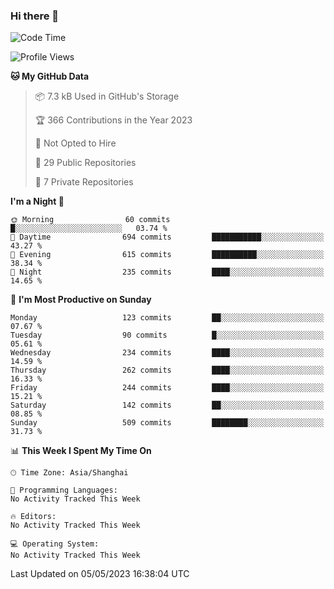 ### Hi there 👋

<!--
**robinWongM/robinWongM** is a ✨ _special_ ✨ repository because its `README.md` (this file) appears on your GitHub profile.

Here are some ideas to get you started:

- 🔭 I’m currently working on ...
- 🌱 I’m currently learning ...
- 👯 I’m looking to collaborate on ...
- 🤔 I’m looking for help with ...
- 💬 Ask me about ...
- 📫 How to reach me: ...
- 😄 Pronouns: ...
- ⚡ Fun fact: ...
-->

<!--START_SECTION:waka-->
![Code Time](http://img.shields.io/badge/Code%20Time-121%20hrs%2034%20mins-blue)

![Profile Views](http://img.shields.io/badge/Profile%20Views-0-blue)

**🐱 My GitHub Data** 

> 📦 7.3 kB Used in GitHub's Storage 
 > 
> 🏆 366 Contributions in the Year 2023
 > 
> 🚫 Not Opted to Hire
 > 
> 📜 29 Public Repositories 
 > 
> 🔑 7 Private Repositories 
 > 
**I'm a Night 🦉** 

```text
🌞 Morning                60 commits          █░░░░░░░░░░░░░░░░░░░░░░░░   03.74 % 
🌆 Daytime                694 commits         ███████████░░░░░░░░░░░░░░   43.27 % 
🌃 Evening                615 commits         ██████████░░░░░░░░░░░░░░░   38.34 % 
🌙 Night                  235 commits         ████░░░░░░░░░░░░░░░░░░░░░   14.65 % 
```
📅 **I'm Most Productive on Sunday** 

```text
Monday                   123 commits         ██░░░░░░░░░░░░░░░░░░░░░░░   07.67 % 
Tuesday                  90 commits          █░░░░░░░░░░░░░░░░░░░░░░░░   05.61 % 
Wednesday                234 commits         ████░░░░░░░░░░░░░░░░░░░░░   14.59 % 
Thursday                 262 commits         ████░░░░░░░░░░░░░░░░░░░░░   16.33 % 
Friday                   244 commits         ████░░░░░░░░░░░░░░░░░░░░░   15.21 % 
Saturday                 142 commits         ██░░░░░░░░░░░░░░░░░░░░░░░   08.85 % 
Sunday                   509 commits         ████████░░░░░░░░░░░░░░░░░   31.73 % 
```


📊 **This Week I Spent My Time On** 

```text
🕑︎ Time Zone: Asia/Shanghai

💬 Programming Languages: 
No Activity Tracked This Week

🔥 Editors: 
No Activity Tracked This Week

💻 Operating System: 
No Activity Tracked This Week
```


 Last Updated on 05/05/2023 16:38:04 UTC
<!--END_SECTION:waka-->
